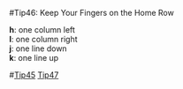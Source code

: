 #Tip46: Keep Your Fingers on the Home Row  
  
**h**: one column left  
**l**: one column right  
**j**: one line down  
**k**: one line up  
  
#[Tip45](tip45.md) [Tip47](tip47.md)
